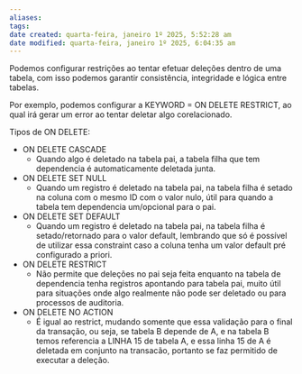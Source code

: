 ```yaml
---
aliases: 
tags: 
date created: quarta-feira, janeiro 1º 2025, 5:52:28 am
date modified: quarta-feira, janeiro 1º 2025, 6:04:35 am
---
```

Podemos configurar restrições ao tentar efetuar deleções dentro de uma tabela, com isso podemos garantir consistência, integridade e lógica entre tabelas.

Por exemplo, podemos configurar a KEYWORD = ON DELETE RESTRICT, ao qual irá gerar um error ao tentar deletar algo corelacionado.

Tipos de ON DELETE:

- ON DELETE CASCADE
	- Quando algo é deletado na tabela pai, a tabela filha que tem dependencia é automaticamente deletada junta.
- ON DELETE SET NULL
	- Quando um registro é deletado na tabela pai, na tabela filha é setado na coluna com o mesmo ID com o valor nulo, útil para quando a tabela tem dependencia um/opcional para o pai.
- ON DELETE SET DEFAULT
	- Quando um registro é deletado na tabela pai, na tabela filha é setado/retornado para o valor default, lembrando que só é possível de utilizar essa constraint caso a coluna tenha um valor default pré configurado a priori.
- ON DELETE RESTRICT
	- Não permite que deleções no pai seja feita enquanto na tabela de dependencia tenha registros apontando para tabela pai, muito útil para situações onde algo realmente não pode ser deletado ou para processos de auditoria.
- ON DELETE NO ACTION
	- É igual ao restrict, mudando somente que essa validação para o final da transação, ou seja, se tabela B depende de A, e na tabela B temos referencia a LINHA 15 de tabela A, e essa linha 15 de A é deletada em conjunto na transacão, portanto se faz permitido de executar a deleção.